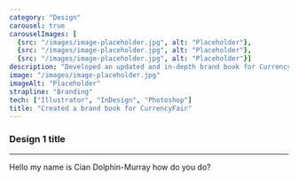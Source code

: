 ```yaml
---
category: "Design"
carousel: true
carouselImages: [
  {src: "/images/image-placeholder.jpg", alt: "Placeholder"}, 
  {src: "/images/image-placeholder.jpg", alt: "Placeholder"}, 
  {src: "/images/image-placeholder.jpg", alt: "Placeholder"}]
description: "Developed an updated and in-depth brand book for CurrencyFair, to improve consistency across the brand as we began to scale and enter more countries."
image: "/images/image-placeholder.jpg"
imageAlt: "Placeholder"
strapline: "Branding"
tech: ["Illustrator", "InDesign", "Photoshop"]
title: "Created a brand book for CurrencyFair"
---
```


### Design 1 title

---

Hello my name is Cian Dolphin-Murray how do you do?